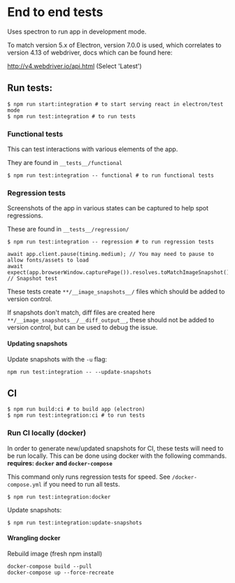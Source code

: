# End to end tests

Uses spectron to run app in development mode.

To match version 5.x of Electron, version 7.0.0 is used, which correlates to
version 4.13 of webdriver, docs which can be found here:

http://v4.webdriver.io/api.html (Select 'Latest')

## Run tests:

```
$ npm run start:integration # to start serving react in electron/test mode
$ npm run test:integration # to run tests
```

### Functional tests

This can test interactions with various elements of the app.

They are found in `__tests__/functional`

```
$ npm run test:integration -- functional # to run functional tests
```

### Regression tests

Screenshots of the app in various states can be captured to help spot regressions.

These are found in `__tests__/regression/`

```
$ npm run test:integration -- regression # to run regression tests
```

```
await app.client.pause(timing.medium); // You may need to pause to allow fonts/assets to load
await expect(app.browserWindow.capturePage()).resolves.toMatchImageSnapshot(); // Snapshot test
```

These tests create `**/__image_snapshots__/` files which should be added to version control.

If snapshots don't match, diff files are created here `**/__image_snapshots__/__diff_output__`, these
should not be added to version control, but can be used to debug the issue.

#### Updating snapshots

Update snapshots with the `-u` flag:

`npm run test:integration -- --update-snapshots`


## CI

```
$ npm run build:ci # to build app (electron)
$ npm run test:integration:ci # to run tests
```

### Run CI locally (docker)

In order to generate new/updated snapshots for CI, these tests will need to be run locally.
This can be done using docker with the following commands.
__requires: `docker` and `docker-compose`__

This command only runs regression tests for speed. See `/docker-compose.yml` if you need
to run all tests.

```
$ npm run test:integration:docker
```

Update snapshots:

```
$ npm run test:integration:update-snapshots
```

#### Wrangling docker

Rebuild image (fresh npm install)

```
docker-compose build --pull
docker-compose up --force-recreate
```
